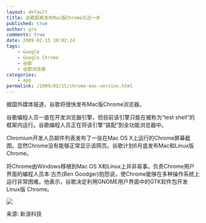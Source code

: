 ```yaml
---
layout: default
title: 谷歌距离发布Mac版Chrome又近一步
published: true
author: gro
comments: true
date: 2009-02-15 10:02:24
tags:
    - Google
    - Google Chrome
    - 谷歌
    - 谷歌浏览器
categories:
    - app
permalink: /2009/02/15/chrome-mac-version.html
---
```

据国外媒体报道，谷歌将很快发布Mac版Chrome浏览器。 

谷歌编程人员一直在开发浏览器引擎，但目前该引擎只能在被称为“test shell”的框架内运行。谷歌编程人员正在将该引擎“装配”到全功能浏览器中。 

Chromium开发人员邮件列表发布了一张在Mac OS X上运行的Chrome屏幕截图。显然Chrome没有能够正常显示该网页。谷歌计划6月底发布Mac和Linux版Chrome。 



将Chrome由Windows移植到Mac OS X和Linux上并非易事。负责Chrome用户界面的编程人员本·古杰(Ben Goodger)抱怨说，使Chrome能够在多种操作系统上运行非常困难。他表示，谷歌决定利用GNOME用户界面中的GTK软件包开发Linux版 Chrome。

 ![][1]

来源: 新浪科技

 [1]: http://i0.sinaimg.cn/IT/i/2009-02-14/U2162P2T1D2823580F13DT20090214124041.jpg